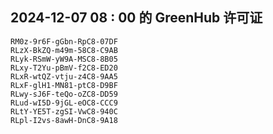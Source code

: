 ## 2024-12-07 08 : 00 的 GreenHub 许可证
```
RM0z-9r6F-gGbn-RpC8-07DF
RLzX-BkZQ-m49m-58C8-C9AB
RLyk-RSmW-yW9A-MSC8-8B05
RLxy-T2Yu-pBmV-f2C8-ED20
RLxR-wtQZ-vtju-z4C8-9AA5
RLxF-glH1-MN81-ptC8-D9BF
RLwy-sJ6F-teQo-oZC8-DD59
RLud-wI5D-9jGL-eOC8-CCC9
RLtY-YE5T-zgSI-VwC8-940C
RLpl-I2vs-8awH-DnC8-9A18
```
